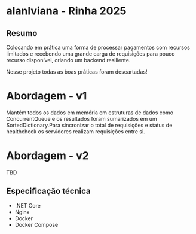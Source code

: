 # alanlviana - Rinha 2025

## Resumo

Colocando em prática uma forma de processar pagamentos com recursos limitados e recebendo uma grande carga de requisições para pouco recurso disponível, criando um backend resiliente.

Nesse projeto todas as boas práticas foram descartadas!

# Abordagem - v1
Mantém todos os dados em memória em estruturas de dados como ConcurrentQueue e os resultados foram sumarizados em um SortedDictionary.Para sincronizar o total de requisições e status de healthcheck os servidores realizam requisições entre si.

# Abordagem - v2
TBD

## Especificação técnica

- .NET Core
- Nginx
- Docker
- Docker Compose
